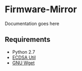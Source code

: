 Firmware-Mirror
===============

Documentation goes here

Requirements
------------

* Python 2.7
* [ECDSA Util](https://github.com/tcatm/ecdsautils)
* [GNU Wget](https://www.gnu.org/software/wget)
